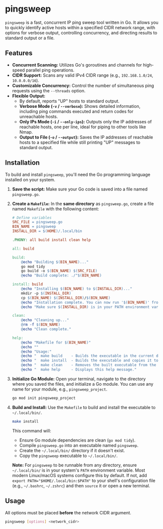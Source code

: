 # pingsweep 

`pingsweep` is a fast, concurrent IP ping sweep tool written in Go. It allows you to quickly identify active hosts within a specified CIDR network range, with options for verbose output, controlling concurrency, and directing results to standard output or a file.

## Features

* **Concurrent Scanning:** Utilizes Go's goroutines and channels for high-speed parallel ping operations.
* **CIDR Support:** Scans any valid IPv4 CIDR range (e.g., `192.168.1.0/24`, `10.0.0.0/16`).
* **Customizable Concurrency:** Control the number of simultaneous ping requests using the `--threads` option.
* **Flexible Output:**
    * By default, reports "UP" hosts to standard output.
    * **Verbose Mode (`-v` / `--verbose`):** Shows detailed information, including ping commands executed and return codes for unreachable hosts.
    * **Only IPs Mode (`-i` / `--only-ips`):** Outputs only the IP addresses of reachable hosts, one per line, ideal for piping to other tools like Nmap.
    * **Output to File (`-o` / `--output`):** Saves the IP addresses of reachable hosts to a specified file while still printing "UP" messages to standard output.

## Installation

To build and install `pingsweep`, you'll need the Go programming language installed on your system.

1.  **Save the script:** Make sure your Go code is saved into a file named `pingsweep.go`.
2.  **Create a `Makefile`:** In the **same directory** as `pingsweep.go`, create a file named `Makefile` with the following content:

    ```makefile
    # Define variables
    SRC_FILE = pingsweep.go
    BIN_NAME = pingsweep
    INSTALL_DIR = $(HOME)/.local/bin

    .PHONY: all build install clean help

    all: build

    build:
    	@echo "Building $(BIN_NAME)..."
    	go mod tidy
    	go build -o $(BIN_NAME) $(SRC_FILE)
    	@echo "Build complete: ./"$(BIN_NAME)

    install: build
    	@echo "Installing $(BIN_NAME) to $(INSTALL_DIR)..."
    	mkdir -p $(INSTALL_DIR)
    	cp $(BIN_NAME) $(INSTALL_DIR)/$(BIN_NAME)
    	@echo "Installation complete. You can now run '$(BIN_NAME)' from anywhere."
    	@echo "Make sure $(INSTALL_DIR) is in your PATH environment variable."

    clean:
    	@echo "Cleaning up..."
    	@rm -f $(BIN_NAME)
    	@echo "Clean complete."

    help:
    	@echo "Makefile for $(BIN_NAME)"
    	@echo ""
    	@echo "Usage:"
    	@echo "  make build    - Builds the executable in the current directory."
    	@echo "  make install  - Builds the executable and copies it to $(INSTALL_DIR)."
    	@echo "  make clean    - Removes the built executable from the current directory."
    	@echo "  make help     - Displays this help message."
    ```

3.  **Initialize Go Module:** Open your terminal, navigate to the directory where you saved the files, and initialize a Go module. You can use any name for your module, e.g., `pingsweep_project`.

    ```bash
    go mod init pingsweep_project
    ```

4.  **Build and Install:** Use the `Makefile` to build and install the executable to `~/.local/bin/`.

    ```bash
    make install
    ```

    This command will:
    * Ensure Go module dependencies are clean (`go mod tidy`).
    * Compile `pingsweep.go` into an executable named `pingsweep`.
    * Create the `~/.local/bin/` directory if it doesn't exist.
    * Copy the `pingsweep` executable to `~/.local/bin/`.

    **Note:** For `pingsweep` to be runnable from any directory, ensure `~/.local/bin/` is in your system's `PATH` environment variable. Most modern Linux/macOS systems configure this by default. If not, add `export PATH="$HOME/.local/bin:$PATH"` to your shell's configuration file (e.g., `~/.bashrc`, `~/.zshrc`) and then `source` it or open a new terminal.

## Usage

All options must be placed **before** the network CIDR argument.

```bash
pingsweep [options] <network_cidr>

